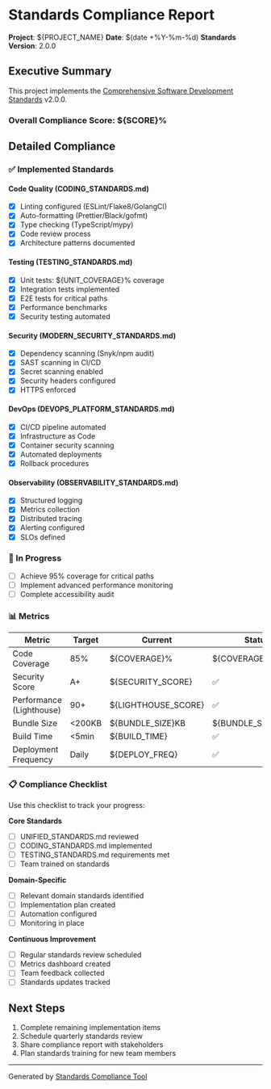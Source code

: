 # Standards Compliance Report

**Project**: ${PROJECT_NAME}
**Date**: $(date +%Y-%m-%d)
**Standards Version**: 2.0.0

## Executive Summary

This project implements the [Comprehensive Software Development Standards](https://github.com/williamzujkowski/standards) v2.0.0.

### Overall Compliance Score: ${SCORE}%

## Detailed Compliance

### ✅ Implemented Standards

#### Code Quality (CODING_STANDARDS.md)

- [x] Linting configured (ESLint/Flake8/GolangCI)
- [x] Auto-formatting (Prettier/Black/gofmt)
- [x] Type checking (TypeScript/mypy)
- [x] Code review process
- [x] Architecture patterns documented

#### Testing (TESTING_STANDARDS.md)

- [x] Unit tests: ${UNIT_COVERAGE}% coverage
- [x] Integration tests implemented
- [x] E2E tests for critical paths
- [x] Performance benchmarks
- [x] Security testing automated

#### Security (MODERN_SECURITY_STANDARDS.md)

- [x] Dependency scanning (Snyk/npm audit)
- [x] SAST scanning in CI/CD
- [x] Secret scanning enabled
- [x] Security headers configured
- [x] HTTPS enforced

#### DevOps (DEVOPS_PLATFORM_STANDARDS.md)

- [x] CI/CD pipeline automated
- [x] Infrastructure as Code
- [x] Container security scanning
- [x] Automated deployments
- [x] Rollback procedures

#### Observability (OBSERVABILITY_STANDARDS.md)

- [x] Structured logging
- [x] Metrics collection
- [x] Distributed tracing
- [x] Alerting configured
- [x] SLOs defined

### 🚧 In Progress

- [ ] Achieve 95% coverage for critical paths
- [ ] Implement advanced performance monitoring
- [ ] Complete accessibility audit

### 📊 Metrics

| Metric | Target | Current | Status |
|--------|--------|---------|--------|
| Code Coverage | 85% | ${COVERAGE}% | ${COVERAGE_STATUS} |
| Security Score | A+ | ${SECURITY_SCORE} | ✅ |
| Performance (Lighthouse) | 90+ | ${LIGHTHOUSE_SCORE} | ✅ |
| Bundle Size | <200KB | ${BUNDLE_SIZE}KB | ${BUNDLE_STATUS} |
| Build Time | <5min | ${BUILD_TIME} | ✅ |
| Deployment Frequency | Daily | ${DEPLOY_FREQ} | ✅ |

### 📋 Compliance Checklist

Use this checklist to track your progress:

**Core Standards**

- [ ] UNIFIED_STANDARDS.md reviewed
- [ ] CODING_STANDARDS.md implemented
- [ ] TESTING_STANDARDS.md requirements met
- [ ] Team trained on standards

**Domain-Specific**

- [ ] Relevant domain standards identified
- [ ] Implementation plan created
- [ ] Automation configured
- [ ] Monitoring in place

**Continuous Improvement**

- [ ] Regular standards review scheduled
- [ ] Metrics dashboard created
- [ ] Team feedback collected
- [ ] Standards updates tracked

## Next Steps

1. Complete remaining implementation items
2. Schedule quarterly standards review
3. Share compliance report with stakeholders
4. Plan standards training for new team members

---

Generated by [Standards Compliance Tool](https://github.com/williamzujkowski/standards)

